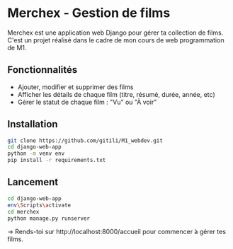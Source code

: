 # Merchex - Gestion de films

Merchex est une application web Django pour gérer ta collection de films. 
C'est un projet réalisé dans le cadre de mon cours de web programmation de M1.

## Fonctionnalités

- Ajouter, modifier et supprimer des films
- Afficher les détails de chaque film (titre, résumé, durée, année, etc)
- Gérer le statut de chaque film : "Vu" ou "À voir"

## Installation

```bash
git clone https://github.com/gitili/M1_webdev.git
cd django-web-app
python -m venv env
pip install -r requirements.txt
```
## Lancement

```bash
cd django-web-app
env\Scripts\activate
cd merchex
python manage.py runserver
```
-> Rends-toi sur http://localhost:8000/accueil pour commencer à gérer tes films.

